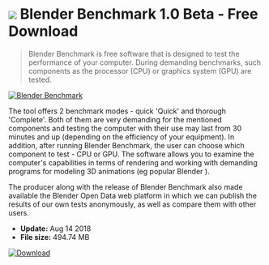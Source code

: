 # ![](https://cdn.softexe.net/static/icon/e/blender-benchmark-9897.png) Blender Benchmark 1.0 Beta - Free Download

> Blender Benchmark is free software that is designed to test the performance of your computer. During demanding benchmarks, such components as the processor (CPU) or graphics system (GPU) are tested.

[![Blender Benchmark](https://gallery.dpcdn.pl/imgc/Tools/84172/g_-_420x350_1.5_-_xa8a1aced-9b98-4459-b1de-b8827ac5fe3b.png)](https://softexe.net/win/system/diagnostics-tests/blender-benchmark:ahag.html)

The tool offers 2 benchmark modes - quick 'Quick' and thorough 'Complete'. Both of them are very demanding for the mentioned components and testing the computer with their use may last from 30 minutes and up (depending on the efficiency of your equipment). In addition, after running Blender Benchmark, the user can choose which component to test - CPU or GPU. The software allows you to examine the computer's capabilities in terms of rendering and working with demanding programs for modeling 3D animations (eg popular Blender ).
 
 The producer along with the release of Blender Benchmark also made available the Blender Open Data web platform in which we can publish the results of our own tests anonymously, as well as compare them with other users.


- **Update:** Aug 14 2018
- **File size:** 494.74 MB

[![Download](https://cdn.softexe.net/static/img/download.png)](https://softexe.net/win/system/diagnostics-tests/blender-benchmark:ahag.html)

